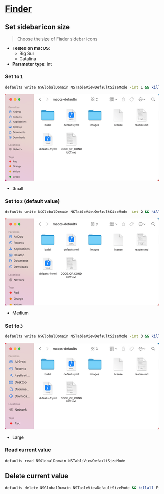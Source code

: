 # [Finder](../readme.md)

## Set sidebar icon size

> Choose the size of Finder sidebar icons

- **Tested on macOS**:
  * Big Sur
  * Catalina
- **Parameter type**: int

### Set to `1`
```bash
defaults write NSGlobalDomain NSTableViewDefaultSizeMode -int 1 && killall Finder
```
![Example output with value set to 1](1.png)
- Small

### Set to `2` (default value)
```bash
defaults write NSGlobalDomain NSTableViewDefaultSizeMode -int 2 && killall Finder
```
![Example output with value set to 2](2.png)
- Medium

### Set to `3`
```bash
defaults write NSGlobalDomain NSTableViewDefaultSizeMode -int 3 && killall Finder
```
![Example output with value set to 3](3.png)
- Large

### Read current value
```bash
defaults read NSGlobalDomain NSTableViewDefaultSizeMode
```

## Delete current value
```bash
defaults delete NSGlobalDomain NSTableViewDefaultSizeMode && killall Finder
```

